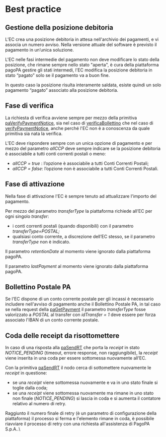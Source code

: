 # Best practice

## Gestione della posizione debitoria <a href="#title-text" id="title-text"></a>

L’EC crea una posizione debitoria in attesa nell'archivio dei pagamenti, e vi associa un numero avviso. Nella versione attuale del software è previsto il pagamento in un’unica soluzione.&#x20;

L'EC nelle fasi intermedie del pagamento non deve modificare lo stato della posizione, che rimane sempre nello stato "aperta", è cura della piattaforma pagoPA gestire gli stati intermedi, l'EC modifica la posizione debitoria in stato “pagato” solo se il pagamento va a buon fine.

In questo caso la posizione risulta interamente saldata, esiste quindi un solo pagamento “pagato” associato alla posizione debitoria.

## Fase di verifica <a href="#title-text" id="title-text"></a>

La richiesta di verifica avviene sempre per mezzo della primitiva [paVerifyPaymentNotice](../../appendici/primitive.md#paverifypaymentnotice), sia nel caso di [verificaBollettino](../../appendici/primitive.md#verificabollettino) che nel caso di [verifyPaymentNotice](../../appendici/primitive.md#verifypaymentnotice), anche perché l'EC non è a conoscenza da quale primitiva sia nata la verifica.

L’EC deve rispondere sempre con un unica opzione di pagamento e per mezzo del parametro _allCCP_ deve sempre indicare se la posizione debitoria è associabile a tutti conti correnti postali o meno:

* _allCCP = true_ : l’opzione è associabile a tutti Conti Correnti Postali;
* _allCCP = false_: l’opzione non è associabile a tutti Conti Correnti Postali.

## Fase di attivazione

Nella fase di attivazione l'EC è sempre tenuto ad attualizzare l'importo del pagamento.

Per mezzo del parametro _transferType_ la piattaforma richiede all’EC per ogni singolo _transfer_:

* i conti correnti postali (quando disponibili) con il parametro _transferType=POSTAL;_
* qualsiasi conto corrente, a discrezione dell’EC stesso, se il parametro _transferType_ non è indicato.

Il parametro _retentionDate_ al momento viene ignorato dalla piattaforma pagoPA.

Il parametro _lastPayment_ al momento viene ignorato dalla piattaforma pagoPA.

## Bollettino Postale PA

Se l'EC dispone di un conto corrente postale per gli incassi è necessario includere nell'avviso di pagamento anche il Bollettino Postale PA, in tal caso se nella request della [paGetPayment](../../appendici/primitive.md#pagetpayment) il parametro _transferType_ fosse valorizzato a _POSTAL_ al transfer con _idTransfer = 1_ deve essere per forza associato l'IBAN di un conto corrente postale.

## Coda delle receipt da risottomettere <a href="#title-text" id="title-text"></a>

In caso di una risposta alla [paSendRT](../../appendici/primitive.md#pasendrt) che porta la _receipt_  in stato _NOTICE\_PENDING_ (timeout, errore response, non raggiungibile), la _receipt_ viene inserita in una coda per essere sottomessa nuovamente all’EC.

Con la primitiva [paSendRT](../../appendici/primitive.md#pasendrt) il nodo cerca di sottomettere nuovamente le _receipt_ in questione:

* se una _receipt_ viene sottomessa nuovamente e va in uno stato finale si toglie dalla coda;
* se una _receipt_ viene sottomessa nuovamente ma rimane in uno stato non finale (_NOTICE\_PENDING_) si lascia in coda e si aumenta il contatore relativo al numero di retry.

Raggiunto il numero finale di retry (è un parametro di configurazione della piattaforma) il processo si ferma e l'elemento rimane in coda, è possibile riavviare il processo di retry con una richiesta all'assistenza di PagoPA S.p.A..\

